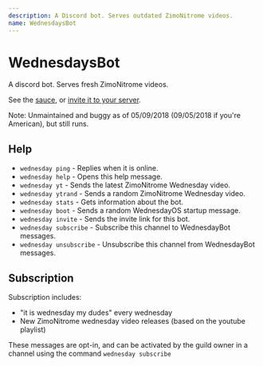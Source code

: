 ```yaml
---
description: A Discord bot. Serves outdated ZimoNitrome videos.
name: WednesdaysBot
---
```


<h1>WednesdaysBot</h1>
<p>A discord bot. Serves fresh ZimoNitrome videos.</p>
<p>See the <a href="https://github.com/comp500/wednesdays-bot/">sauce</a>, or <a href="https://discordapp.com/api/oauth2/authorize?client_id=389083091655852032&permissions=18432&scope=bot">invite it to your server</a>.</p>
<p>Note: Unmaintained and buggy as of 05/09/2018 (09/05/2018 if you're American), but still runs.</p>

<h2>Help</h2>
<ul>
  <li><code>wednesday ping</code> - Replies when it is online.</li>
  <li><code>wednesday help</code> - Opens this help message.</li>
  <li><code>wednesday yt</code> - Sends the latest ZimoNitrome Wednesday video.</li>
  <li><code>wednesday ytrand</code> - Sends a random ZimoNitrome Wednesday video.</li>
  <li><code>wednesday stats</code> - Gets information about the bot.</li>
  <li><code>wednesday boot</code> - Sends a random WednesdayOS startup message.</li>
  <li><code>wednesday invite</code> - Sends the invite link for this bot.</li>
  <li><code>wednesday subscribe</code> - Subscribe this channel to WednesdayBot messages.</li>
  <li><code>wednesday unsubscribe</code> - Unsubscribe this channel from WednesdayBot messages.</li>
</ul>

<h2>Subscription</h2>
<p>Subscription includes: </p>
<ul>
  <li>"it is wednesday my dudes" every wednesday</li>
  <li>New ZimoNitrome wednesday video releases (based on the youtube playlist)</li>
</ul>
<p>These messages are opt-in, and can be activated by the guild owner in a channel using the command <code>wednesday subscribe</code></p>
<!-- oh my mistake -->
